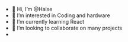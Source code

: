 - 👋 Hi, I’m @Haise
- 👀 I’m interested in Coding and hardware
- 🌱 I’m currently learning React
- 💞️ I’m looking to collaborate on many projects
-

<!---
819195/819195 is a ✨ special ✨ repository because its `README.md` (this file) appears on your GitHub profile.
You can click the Preview link to take a look at your changes.
--->
